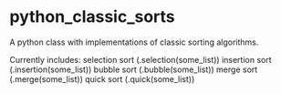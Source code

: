 # python_classic_sorts

A python class with implementations of classic sorting algorithms.

Currently includes: 
  selection sort   (.selection(some_list))
  insertion sort   (.insertion(some_list))
  bubble sort      (.bubble(some_list))
  merge sort       (.merge(some_list))
  quick sort       (.quick(some_list))
  
  
